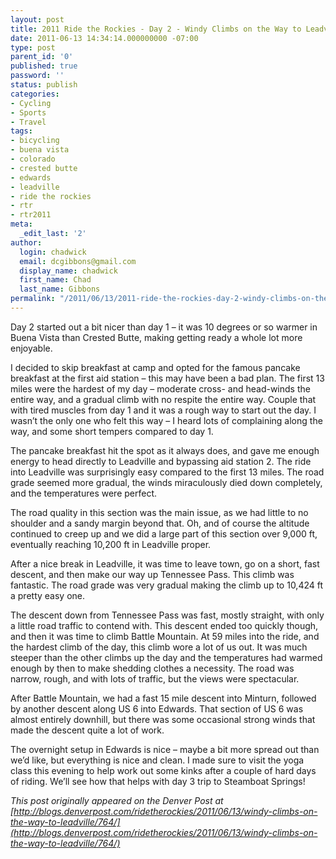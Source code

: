 ```yaml
---
layout: post
title: 2011 Ride the Rockies - Day 2 - Windy Climbs on the Way to Leadville
date: 2011-06-13 14:34:14.000000000 -07:00
type: post
parent_id: '0'
published: true
password: ''
status: publish
categories:
- Cycling
- Sports
- Travel
tags:
- bicycling
- buena vista
- colorado
- crested butte
- edwards
- leadville
- ride the rockies
- rtr
- rtr2011
meta:
  _edit_last: '2'
author:
  login: chadwick
  email: dcgibbons@gmail.com
  display_name: chadwick
  first_name: Chad
  last_name: Gibbons
permalink: "/2011/06/13/2011-ride-the-rockies-day-2-windy-climbs-on-the-way-to-leadville/"
---
```

Day 2 started out a bit nicer than day 1 – it was 10 degrees or so warmer in Buena Vista than Crested Butte, making getting ready a whole lot more enjoyable.

I decided to skip breakfast at camp and opted for the famous pancake breakfast at the first aid station – this may have been a bad plan. The first 13 miles were the hardest of my day – moderate cross- and head-winds the entire way, and a gradual climb with no respite the entire way. Couple that with tired muscles from day 1 and it was a rough way to start out the day. I wasn’t the only one who felt this way – I heard lots of complaining along the way, and some short tempers compared to day 1.

The pancake breakfast hit the spot as it always does, and gave me enough energy to head directly to Leadville and bypassing aid station 2. The ride into Leadville was surprisingly easy compared to the first 13 miles. The road grade seemed more gradual, the winds miraculously died down completely, and the temperatures were perfect.

The road quality in this section was the main issue, as we had little to no shoulder and a sandy margin beyond that. Oh, and of course the altitude continued to creep up and we did a large part of this section over 9,000 ft, eventually reaching 10,200 ft in Leadville proper.

After a nice break in Leadville, it was time to leave town, go on a short, fast descent, and then make our way up Tennessee Pass. This climb was fantastic. The road grade was very gradual making the climb up to 10,424 ft a pretty easy one.

The descent down from Tennessee Pass was fast, mostly straight, with only a little road traffic to contend with. This descent ended too quickly though, and then it was time to climb Battle Mountain. At 59 miles into the ride, and the hardest climb of the day, this climb wore a lot of us out. It was much steeper than the other climbs up the day and the temperatures had warmed enough by then to make shedding clothes a necessity. The road was narrow, rough, and with lots of traffic, but the views were spectacular.

After Battle Mountain, we had a fast 15 mile descent into Minturn, followed by another descent along US 6 into Edwards. That section of US 6 was almost entirely downhill, but there was some occasional strong winds that made the descent quite a lot of work.

The overnight setup in Edwards is nice – maybe a bit more spread out than we’d like, but everything is nice and clean. I made sure to visit the yoga class this evening to help work out some kinks after a couple of hard days of riding. We’ll see how that helps with day 3 trip to Steamboat Springs!

_This post originally appeared on the Denver Post at [http://blogs.denverpost.com/ridetherockies/2011/06/13/windy-climbs-on-the-way-to-leadville/764/](http://blogs.denverpost.com/ridetherockies/2011/06/13/windy-climbs-on-the-way-to-leadville/764/)_

